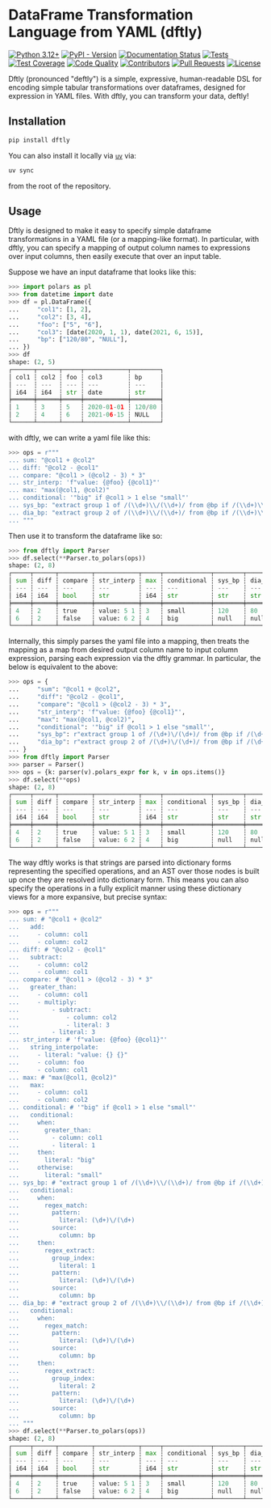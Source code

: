 # DataFrame Transformation Language from YAML (dftly)

[![Python 3.12+](https://img.shields.io/badge/-Python_3.12+-blue?logo=python&logoColor=white)](https://www.python.org/downloads/release/python-3100/)
[![PyPI - Version](https://img.shields.io/pypi/v/dftly)](https://pypi.org/project/dftly/)
[![Documentation Status](https://readthedocs.org/projects/dftly/badge/?version=latest)](https://dftly.readthedocs.io/en/latest/?badge=latest)
[![Tests](https://github.com/mmcdermott/dftly/actions/workflows/tests.yaml/badge.svg)](https://github.com/mmcdermott/dftly/actions/workflows/tests.yaml)
[![Test Coverage](https://codecov.io/github/mmcdermott/dftly/graph/badge.svg?token=BV119L5JQJ)](https://codecov.io/github/mmcdermott/dftly)
[![Code Quality](https://github.com/mmcdermott/dftly/actions/workflows/code-quality-main.yaml/badge.svg)](https://github.com/mmcdermott/dftly/actions/workflows/code-quality-main.yaml)
[![Contributors](https://img.shields.io/github/contributors/mmcdermott/dftly.svg)](https://github.com/mmcdermott/dftly/graphs/contributors)
[![Pull Requests](https://img.shields.io/badge/PRs-welcome-brightgreen.svg)](https://github.com/mmcdermott/dftly/pulls)
[![License](https://img.shields.io/badge/License-MIT-green.svg?labelColor=gray)](https://github.com/mmcdermott/dftly#license)

Dftly (pronounced "deftly") is a simple, expressive, human-readable DSL for encoding simple tabular
transformations over dataframes, designed for expression in YAML files. With dftly, you can transform your
data, deftly!

## Installation

```bash
pip install dftly
```

You can also install it locally via [`uv`](https://docs.astral.sh/uv/) via:

```bash
uv sync
```

from the root of the repository.

## Usage

Dftly is designed to make it easy to specify simple dataframe transformations in a YAML file (or a
mapping-like format). In particular, with dftly, you can specify a mapping of output column names to
expressions over input columns, then easily execute that over an input table.

Suppose we have an input dataframe that looks like this:

```python
>>> import polars as pl
>>> from datetime import date
>>> df = pl.DataFrame({
...     "col1": [1, 2],
...     "col2": [3, 4],
...     "foo": ["5", "6"],
...     "col3": [date(2020, 1, 1), date(2021, 6, 15)],
...     "bp": ["120/80", "NULL"],
... })
>>> df
shape: (2, 5)
┌──────┬──────┬─────┬────────────┬────────┐
│ col1 ┆ col2 ┆ foo ┆ col3       ┆ bp     │
│ ---  ┆ ---  ┆ --- ┆ ---        ┆ ---    │
│ i64  ┆ i64  ┆ str ┆ date       ┆ str    │
╞══════╪══════╪═════╪════════════╪════════╡
│ 1    ┆ 3    ┆ 5   ┆ 2020-01-01 ┆ 120/80 │
│ 2    ┆ 4    ┆ 6   ┆ 2021-06-15 ┆ NULL   │
└──────┴──────┴─────┴────────────┴────────┘

```

with dftly, we can write a yaml file like this:

```python
>>> ops = r"""
... sum: "@col1 + @col2"
... diff: "@col2 - @col1"
... compare: "@col1 > (@col2 - 3) * 3"
... str_interp: 'f"value: {@foo} {@col1}"'
... max: "max(@col1, @col2)"
... conditional: '"big" if @col1 > 1 else "small"'
... sys_bp: "extract group 1 of /(\\d+)\\/(\\d+)/ from @bp if /(\\d+)\\/(\\d+)/ in @bp"
... dia_bp: "extract group 2 of /(\\d+)\\/(\\d+)/ from @bp if /(\\d+)\\/(\\d+)/ in @bp"
... """

```

Then use it to transform the dataframe like so:

```python
>>> from dftly import Parser
>>> df.select(**Parser.to_polars(ops))
shape: (2, 8)
┌─────┬──────┬─────────┬────────────┬─────┬─────────────┬────────┬────────┐
│ sum ┆ diff ┆ compare ┆ str_interp ┆ max ┆ conditional ┆ sys_bp ┆ dia_bp │
│ --- ┆ ---  ┆ ---     ┆ ---        ┆ --- ┆ ---         ┆ ---    ┆ ---    │
│ i64 ┆ i64  ┆ bool    ┆ str        ┆ i64 ┆ str         ┆ str    ┆ str    │
╞═════╪══════╪═════════╪════════════╪═════╪═════════════╪════════╪════════╡
│ 4   ┆ 2    ┆ true    ┆ value: 5 1 ┆ 3   ┆ small       ┆ 120    ┆ 80     │
│ 6   ┆ 2    ┆ false   ┆ value: 6 2 ┆ 4   ┆ big         ┆ null   ┆ null   │
└─────┴──────┴─────────┴────────────┴─────┴─────────────┴────────┴────────┘

```

Internally, this simply parses the yaml file into a mapping, then treats the mapping as a map from desired
output column name to input column expression, parsing each expression via the dftly grammar. In particular,
the below is equivalent to the above:

```python
>>> ops = {
...     "sum": "@col1 + @col2",
...     "diff": "@col2 - @col1",
...     "compare": "@col1 > (@col2 - 3) * 3",
...     "str_interp": 'f"value: {@foo} {@col1}"',
...     "max": "max(@col1, @col2)",
...     "conditional": '"big" if @col1 > 1 else "small"',
...     "sys_bp": r"extract group 1 of /(\d+)\/(\d+)/ from @bp if /(\d+)\/(\d+)/ in @bp",
...     "dia_bp": r"extract group 2 of /(\d+)\/(\d+)/ from @bp if /(\d+)\/(\d+)/ in @bp",
... }
>>> from dftly import Parser
>>> parser = Parser()
>>> ops = {k: parser(v).polars_expr for k, v in ops.items()}
>>> df.select(**ops)
shape: (2, 8)
┌─────┬──────┬─────────┬────────────┬─────┬─────────────┬────────┬────────┐
│ sum ┆ diff ┆ compare ┆ str_interp ┆ max ┆ conditional ┆ sys_bp ┆ dia_bp │
│ --- ┆ ---  ┆ ---     ┆ ---        ┆ --- ┆ ---         ┆ ---    ┆ ---    │
│ i64 ┆ i64  ┆ bool    ┆ str        ┆ i64 ┆ str         ┆ str    ┆ str    │
╞═════╪══════╪═════════╪════════════╪═════╪═════════════╪════════╪════════╡
│ 4   ┆ 2    ┆ true    ┆ value: 5 1 ┆ 3   ┆ small       ┆ 120    ┆ 80     │
│ 6   ┆ 2    ┆ false   ┆ value: 6 2 ┆ 4   ┆ big         ┆ null   ┆ null   │
└─────┴──────┴─────────┴────────────┴─────┴─────────────┴────────┴────────┘

```

The way dftly works is that strings are parsed into dictionary forms representing the specified operations,
and an AST over those nodes is built up once they are resolved into dictionary form. This means you can also
specify the operations in a fully explicit manner using these dictionary views for a more expansive, but
precise syntax:

```python
>>> ops = r"""
... sum: # "@col1 + @col2"
...   add:
...     - column: col1
...     - column: col2
... diff: # "@col2 - @col1"
...   subtract:
...     - column: col2
...     - column: col1
... compare: # "@col1 > (@col2 - 3) * 3"
...   greater_than:
...     - column: col1
...     - multiply:
...         - subtract:
...             - column: col2
...             - literal: 3
...         - literal: 3
... str_interp: # 'f"value: {@foo} {@col1}"'
...   string_interpolate:
...     - literal: "value: {} {}"
...     - column: foo
...     - column: col1
... max: # "max(@col1, @col2)"
...   max:
...     - column: col1
...     - column: col2
... conditional: # '"big" if @col1 > 1 else "small"'
...   conditional:
...     when:
...       greater_than:
...         - column: col1
...         - literal: 1
...     then:
...       literal: "big"
...     otherwise:
...       literal: "small"
... sys_bp: # "extract group 1 of /(\\d+)\\/(\\d+)/ from @bp if /(\\d+)\\/(\\d+)/ in @bp"
...   conditional:
...     when:
...       regex_match:
...         pattern:
...           literal: (\d+)\/(\d+)
...         source:
...           column: bp
...     then:
...       regex_extract:
...         group_index:
...           literal: 1
...         pattern:
...           literal: (\d+)\/(\d+)
...         source:
...           column: bp
... dia_bp: # "extract group 2 of /(\\d+)\\/(\\d+)/ from @bp if /(\\d+)\\/(\\d+)/ in @bp"
...   conditional:
...     when:
...       regex_match:
...         pattern:
...           literal: (\d+)\/(\d+)
...         source:
...           column: bp
...     then:
...       regex_extract:
...         group_index:
...           literal: 2
...         pattern:
...           literal: (\d+)\/(\d+)
...         source:
...           column: bp
... """
>>> df.select(**Parser.to_polars(ops))
shape: (2, 8)
┌─────┬──────┬─────────┬────────────┬─────┬─────────────┬────────┬────────┐
│ sum ┆ diff ┆ compare ┆ str_interp ┆ max ┆ conditional ┆ sys_bp ┆ dia_bp │
│ --- ┆ ---  ┆ ---     ┆ ---        ┆ --- ┆ ---         ┆ ---    ┆ ---    │
│ i64 ┆ i64  ┆ bool    ┆ str        ┆ i64 ┆ str         ┆ str    ┆ str    │
╞═════╪══════╪═════════╪════════════╪═════╪═════════════╪════════╪════════╡
│ 4   ┆ 2    ┆ true    ┆ value: 5 1 ┆ 3   ┆ small       ┆ 120    ┆ 80     │
│ 6   ┆ 2    ┆ false   ┆ value: 6 2 ┆ 4   ┆ big         ┆ null   ┆ null   │
└─────┴──────┴─────────┴────────────┴─────┴─────────────┴────────┴────────┘
```
